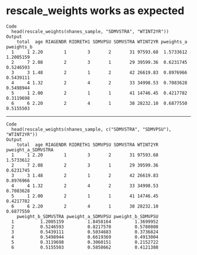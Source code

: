 # rescale_weights works as expected

    Code
      head(rescale_weights(nhanes_sample, "SDMVSTRA", "WTINT2YR"))
    Output
        total  age RIAGENDR RIDRETH1 SDMVPSU SDMVSTRA WTINT2YR pweights_a pweights_b
      1     1 2.20        1        3       2       31 97593.68  1.5733612  1.2005159
      2     7 2.08        2        3       1       29 39599.36  0.6231745  0.5246593
      3     3 1.48        2        1       2       42 26619.83  0.8976966  0.5439111
      4     4 1.32        2        4       2       33 34998.53  0.7083628  0.5498944
      5     1 2.00        2        1       1       41 14746.45  0.4217782  0.3119698
      6     6 2.20        2        4       1       38 28232.10  0.6877550  0.5155503

---

    Code
      head(rescale_weights(nhanes_sample, c("SDMVSTRA", "SDMVPSU"), "WTINT2YR"))
    Output
        total  age RIAGENDR RIDRETH1 SDMVPSU SDMVSTRA WTINT2YR pweight_a_SDMVSTRA
      1     1 2.20        1        3       2       31 97593.68          1.5733612
      2     7 2.08        2        3       1       29 39599.36          0.6231745
      3     3 1.48        2        1       2       42 26619.83          0.8976966
      4     4 1.32        2        4       2       33 34998.53          0.7083628
      5     1 2.00        2        1       1       41 14746.45          0.4217782
      6     6 2.20        2        4       1       38 28232.10          0.6877550
        pweight_b_SDMVSTRA pweight_a_SDMVPSU pweight_b_SDMVPSU
      1          1.2005159         1.8458164         1.3699952
      2          0.5246593         0.8217570         0.5780808
      3          0.5439111         0.5034683         0.3736824
      4          0.5498944         0.6619369         0.4913004
      5          0.3119698         0.3060151         0.2152722
      6          0.5155503         0.5858662         0.4121388

